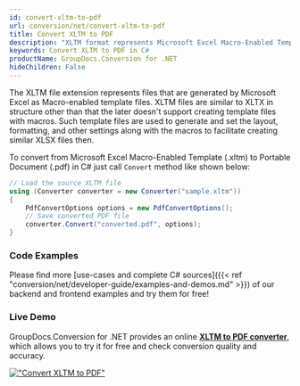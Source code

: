 ```yaml
---
id: convert-xltm-to-pdf
url: conversion/net/convert-xltm-to-pdf
title: Convert XLTM to PDF
description: "XLTM format represents Microsoft Excel Macro-Enabled Template with .xltm extension. Learn how to convert XLTM to PDF file programmatically in C# language using GroupDocs.Conversion for .NET library."
keywords: Convert XLTM to PDF in C#
productName: GroupDocs.Conversion for .NET
hideChildren: False
---
```


The XLTM file extension represents files that are generated by Microsoft Excel as Macro-enabled template files. XLTM files are similar to XLTX in structure other than that the later doesn't support creating template files with macros. Such template files are used to generate and set the layout, formatting, and other settings along with the macros to facilitate creating similar XLSX files then.

To convert from Microsoft Excel Macro-Enabled Template (.xltm) to Portable Document (.pdf) in C# just call `Convert` method like shown below:

```csharp
// Load the source XLTM file
using (Converter converter = new Converter("sample.xltm"))
{
    PdfConvertOptions options = new PdfConvertOptions();
    // Save converted PDF file
    converter.Convert("converted.pdf", options);
}
```

### Code Examples

Please find more [use-cases and complete C# sources]({{< ref "conversion/net/developer-guide/examples-and-demos.md" >}}) of our backend and frontend examples and try them for free!

### Live Demo

GroupDocs.Conversion for .NET provides an online [**XLTM to PDF converter**](https://products.groupdocs.app/conversion/xltm-to-pdf), which allows you to try it for free and check conversion quality and accuracy.

[!["Convert XLTM to PDF"](conversion/net/images/convert-xltm-to-pdf.png)](https://products.groupdocs.app/conversion/xltm-to-pdf)